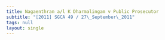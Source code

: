 ```yaml
---
title: Nagaenthran a/l K Dharmalingam v Public Prosecutor
subtitle: "[2011] SGCA 49 / 27\_September\_2011"
tags: null
layout: single
---
```


